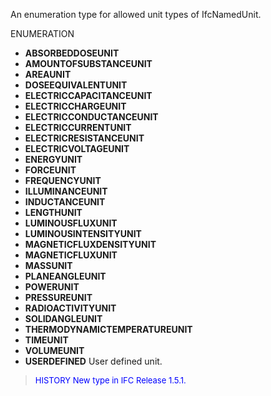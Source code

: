 ﻿An enumeration type for allowed unit types of IfcNamedUnit.

ENUMERATION

* **ABSORBEDDOSEUNIT** 
* **AMOUNTOFSUBSTANCEUNIT** 
* **AREAUNIT** 
* **DOSEEQUIVALENTUNIT** 
* **ELECTRICCAPACITANCEUNIT** 
* **ELECTRICCHARGEUNIT** 
* **ELECTRICCONDUCTANCEUNIT** 
* **ELECTRICCURRENTUNIT** 
* **ELECTRICRESISTANCEUNIT** 
* **ELECTRICVOLTAGEUNIT** 
* **ENERGYUNIT** 
* **FORCEUNIT** 
* **FREQUENCYUNIT** 
* **ILLUMINANCEUNIT** 
* **INDUCTANCEUNIT** 
* **LENGTHUNIT** 
* **LUMINOUSFLUXUNIT** 
* **LUMINOUSINTENSITYUNIT** 
* **MAGNETICFLUXDENSITYUNIT** 
* **MAGNETICFLUXUNIT** 
* **MASSUNIT** 
* **PLANEANGLEUNIT** 
* **POWERUNIT** 
* **PRESSUREUNIT** 
* **RADIOACTIVITYUNIT** 
* **SOLIDANGLEUNIT** 
* **THERMODYNAMICTEMPERATUREUNIT** 
* **TIMEUNIT** 
* **VOLUMEUNIT** 
* **USERDEFINED** User defined unit.

> <font size="-1" color="#0000FF">HISTORY New type in IFC Release 1.5.1.
</font>
